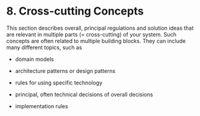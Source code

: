 # 8. Cross-cutting Concepts

This section describes overall, principal regulations and solution ideas
that are relevant in multiple parts (= cross-cutting) of your system.
Such concepts are often related to multiple building blocks. They can
include many different topics, such as

- domain models

- architecture patterns or design patterns

- rules for using specific technology

- principal, often technical decisions of overall decisions

- implementation rules
